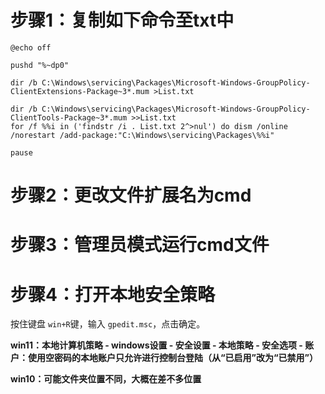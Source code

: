 # 步骤1：复制如下命令至txt中

```
@echo off
 
pushd "%~dp0"
 
dir /b C:\Windows\servicing\Packages\Microsoft-Windows-GroupPolicy-ClientExtensions-Package~3*.mum >List.txt
 
dir /b C:\Windows\servicing\Packages\Microsoft-Windows-GroupPolicy-ClientTools-Package~3*.mum >>List.txt
for /f %%i in ('findstr /i . List.txt 2^>nul') do dism /online /norestart /add-package:"C:\Windows\servicing\Packages\%%i"
 
pause
```

# 步骤2：更改文件扩展名为cmd


# 步骤3：管理员模式运行cmd文件


# 步骤4：打开本地安全策略

按住键盘 `win+R`键，输入 `gpedit.msc`，点击确定。

**win11：本地计算机策略 - windows设置 - 安全设置 - 本地策略 - 安全选项 - 账户：使用空密码的本地账户只允许进行控制台登陆（从“已启用”改为“已禁用”）**

**win10：可能文件夹位置不同，大概在差不多位置**
